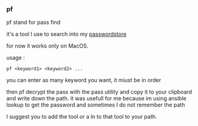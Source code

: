 ### pf

pf stand for pass find

it's a tool I use to search into my [passwordstore](https://www.passwordstore.org/#download)

for now it works only on MacOS.

usage : 

`pf <keyword1> <keyword2> ...`

you can enter as many keyword you want, it miust be in order

then pf decrypt the pass with the pass utility and copy it to your clipboard and write down the path. it was usefull for me because im using ansible lookup to get the password and sometimes I do not remember the path

I suggest you to add the tool or a ln to that tool to your path.
